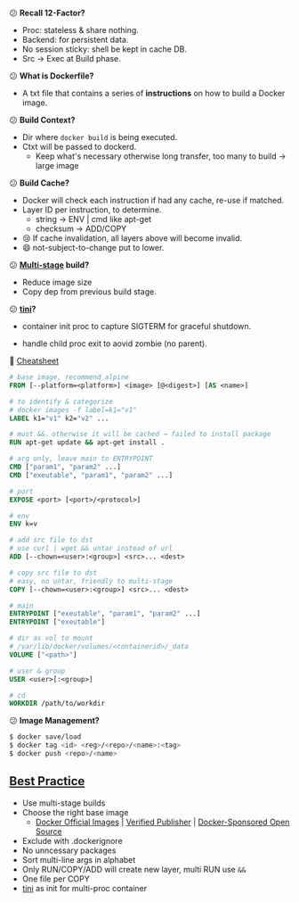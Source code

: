 :confused: **Recall 12-Factor?**

- Proc: stateless & share nothing.
- Backend: for persistent data.
- No session sticky: shell be kept in cache DB.
- Src → Exec at Build phase.



:confused: **What is Dockerfile?**

- A txt file that contains a series of **instructions** on how to build a Docker image.



:confused: **Build Context?**

- Dir where `docker build` is being executed.
- Ctxt will be passed to dockerd.
  - Keep what's necessary otherwise long transfer, too many to build → large image



:confused: **Build Cache?**

- Docker will check each instruction if had any cache, re-use if matched.
- Layer ID per instruction, to determine.
  - string   → ENV | cmd like apt-get
  - checksum → ADD/COPY
- :cry: If cache invalidation, all layers above will become invalid.
- :smile: not-subject-to-change put to lower.



:confused: **[Multi-stage](https://docs.docker.com/build/building/multi-stage/) build?**

- Reduce image size
- Copy dep from previous build stage.



:confused: **[tini](https://docs.docker.com/reference/cli/docker/container/run/#init)?**

- container init proc to capture SIGTERM for graceful shutdown.

- handle child proc exit to aovid zombie (no parent).

  



:bookmark_tabs: [Cheatsheet](https://docs.docker.com/build/building/packaging/)

```dockerfile
# base image, recommend alpine
FROM [--platform=<platform>] <image> [@<digest>] [AS <name>]

# to identify & categorize
# docker images -f label=k1="v1"
LABEL k1="v1" k2="v2" ...

# must &&，otherwise it will be cached → failed to install package
RUN apt-get update && apt-get install .

# arg only, leave main to ENTRYPOINT
CMD ["param1", "param2" ...]
CMD ["exeutable", "param1", "param2" ...]

# port
EXPOSE <port> [<port>/<protocol>]

# env
ENV k=v

# add src file to dst
# use curl | wget && untar instead of url
ADD [--chown=<user>:<group>] <src>... <dest>

# copy src file to dst
# easy, no untar, friendly to multi-stage
COPY [--chown=<user>:<group>] <src>... <dest>

# main
ENTRYPOINT ["exeutable", "param1", "param2" ...]
ENTRYPOINT ["exeutable"]

# dir as vol to mount
# /var/lib/docker/volumes/<containerid>/_data
VOLUME ["<path>"]

# user & group
USER <user>[:<group>]

# cd
WORKDIR /path/to/workdir
```



:confused: **Image Management?**

```bash
$ docker save/load
$ docker tag <id> <reg>/<repo>/<name>:<tag>
$ docker push <repo>/<name>
```



## [Best Practice](https://docs.docker.com/build/building/best-practices/)

- Use multi-stage builds
- Choose the right base image
  - [Docker Official Images](https://hub.docker.com/search?image_filter=official&_gl=1*3ztb66*_gcl_au*Mzk1MDk1MjAyLjE3MTI2NzEyMzc.*_ga*MTA4MzEwNjIyNC4xNzEyNjcxMjM3*_ga_XJWPQMJYHQ*MTcxODEwMjIxNC4zNS4xLjE3MTgxMDIyODcuNjAuMC4w) | [Verified Publisher](https://hub.docker.com/search?image_filter=store) | [Docker-Sponsored Open Source](https://hub.docker.com/search?image_filter=open_source)
- Exclude with .dockerignore
- No unncessary packages
- Sort multi-line args in alphabet
- Only RUN/COPY/ADD will create new layer, multi RUN use `&&`
- One file per COPY
- [tini](https://github.com/krallin/tini) as init for multi-proc container

